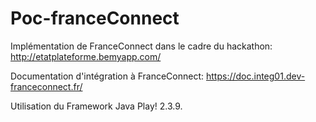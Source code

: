 # Poc-franceConnect
Implémentation de FranceConnect dans le cadre du hackathon: 
http://etatplateforme.bemyapp.com/

Documentation d'intégration à FranceConnect: 
https://doc.integ01.dev-franceconnect.fr/

Utilisation du Framework Java Play! 2.3.9.
